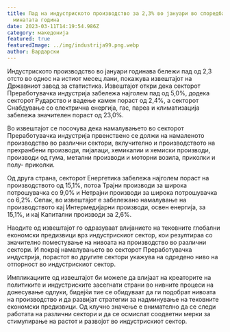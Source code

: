 ```yaml
---
title: Пад на индустриското производство за 2,3% во јануари во споредба со
  минатата година
date: 2023-03-11T14:19:54.986Z
category: македонија
featured: true
featuredImage: ../img/industrija99.png.webp
author: Вардарски
---
```


Индустриското производство во јануари годинава бележи пад од 2,3 отсто во однос на истиот месец лани, покажува извештајот на Државниот завод за статистика. Извештајот откри дека секторот Преработувачка индустрија забележа најголем пад од 5,0%, додека секторот Рударство и вадење камен пораст од 2,4%, а секторот Снабдување со електрична енергија, гас, пареа и климатизација забележа значителен пораст од 23,0%.

Во извештајот се посочува дека намалувањето во секторот Преработувачка индустрија првенствено се должи на намаленото производство во различни сектори, вклучително и производството на прехранбени производи, пијалаци, хемикалии и хемиски производи, производи од гума, метални производи и моторни возила, приколки и полу- приколки.

Од друга страна, секторот Енергетика забележа најголем пораст на производството од 15,1%, потоа Трајни производи за широка потрошувачка со 9,0% и Нетрајни производи за широка потрошувачка со 6,2%. Сепак, во извештајот е забележано намалување на производството кај Интермедијарни производи, освен енергија, за 15,1%, и кај Капитални производи за 2,6%.

Наодите од извештајот го одразуваат влијанието на тековните глобални економски предизвици врз индустрискиот сектор, кои резултираа со значително поместување на нивоата на производство во различни сектори. И покрај намалувањето во секторот Преработувачка индустрија, порастот во другите сектори укажува на одредено ниво на отпорност во индустрискиот сектор.

Импликациите од извештајот би можеле да влијаат на креаторите на политиките и индустриските засегнати страни во нивните процеси на донесување одлуки, бидејќи тие се обидуваат да ги подобрат нивоата на производство и да развијат стратегии за надминување на тековните економски предизвици. Од клучно значење е внимателно да се следи работата на различни сектори и да се осмислат соодветни мерки за стимулирање на растот и развојот во индустрискиот сектор.
